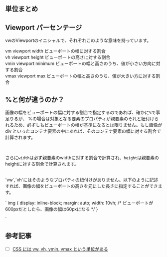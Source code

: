 

## 単位まとめ



## Viewport パーセンテージ

vwのViewportのイニシャルで、それぞれこのような意味を持っています。

vm viewport width ビューポートの幅に対する割合<br>
vh viewport height ビューポートの高さに対する割合<br>
vmin viewport minimum ビューポートの幅と高さのうち、値が小さい方向に対する割合<br>
vmax viewport max ビューポートの幅と高さのうち、値が大きい方に対する割合<br>



## %と何が違うのか？

画像の幅をビューポートの幅に対する割合で指定するのであれば、確かに`%`で事足りるが、
%の場合は対象となる要素のプロパティが親要素のそれと紐付けられるため、必ずしもビューポートの幅が基準になるとは限りません。もし画像が div といったコンテナ要素の中にあれば、そのコンテナ要素の幅に対する割合で計算されます。

<br>

さらに`width`は必ず親要素のwidthに対する割合で計算され、`height`は親要素のheightに対する割合で計算されます。

<br>
`vw`,`vh`にはそのようなプロパティの紐付けがありません。以下のように記述すれば、画像の幅をビューポートの高さを元にした長さに指定することができます。

`
img {
  display: inline-block;
  margin: auto;
  width: 10vh;  /* ビューポートが 600pxだとしたら、画像の幅は60pxになる */
}

`



## 参考記事

- [ ] <a href="https://dev.classmethod.jp/ria/html5/css-length-viewport/">CSS には vw, vh, vmin, vmax という単位がある</a>






